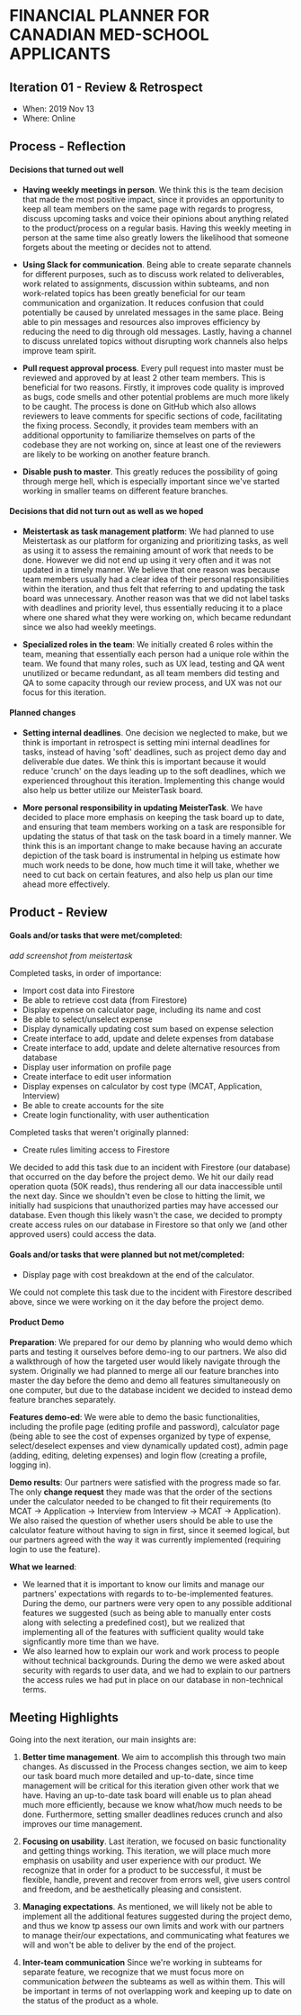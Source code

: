 # FINANCIAL PLANNER FOR CANADIAN MED-SCHOOL APPLICANTS

## Iteration 01 - Review & Retrospect

 * When: 2019 Nov 13
 * Where: Online

## Process - Reflection

#### Decisions that turned out well

 - **Having weekly meetings in person**.  We think this is the team decision that made the most positive impact, 
 since it provides an opportunity to keep all team members on the same page with regards to progress, discuss upcoming tasks
 and voice their opinions about anything related to the product/process on a regular basis. Having this weekly meeting in person at the same time also greatly lowers the likelihood that someone forgets about the meeting or decides not to attend.

 - **Using Slack for communication**. Being able to create separate channels for different purposes, such as to discuss work related
 to deliverables, work related to assignments, discussion within subteams, and non work-related topics has been greatly beneficial
 for our team communication and organization. It reduces confusion that could potentially be caused by unrelated messages in the
 same place. Being able to pin messages and resources also improves efficiency by reducing the need to dig through old messages. 
 Lastly, having a channel to discuss unrelated topics without disrupting work channels also helps improve team spirit.

 - **Pull request approval process**. Every pull request into master must be reviewed and approved by at least 2 other team
 members. This is beneficial for two reasons. Firstly, it improves code quality is improved as bugs, code smells and other potential problems are much more likely to be caught. The process is done on GitHub which also allows reviewers to leave comments for specific
 sections of code, facilitating the fixing process. Secondly, it provides team members with an additional opportunity to familiarize
 themselves on parts of the codebase they are not working on, since at least one of the reviewers are likely to be working on another
 feature branch.

  - **Disable push to master**. This greatly reduces the possibility of going through merge hell, which is especially important since
 we've started working in smaller teams on different feature branches.

#### Decisions that did not turn out as well as we hoped

 - **Meistertask as task management platform**: We had planned to use Meistertask as our platform for organizing and prioritizing tasks, as well as using it to assess the remaining amount of work that needs to be done. However we did not end up using it very
 often and it was not updated in a timely manner. We believe that one reason was because team members usually had a clear idea of
 their personal responsibilities within the iteration, and thus felt that referring to and updating the task board was unnecessary. 
 Another reason was that we did not label tasks with deadlines and priority level, thus essentially reducing it to a place where
 one shared what they were working on, which became redundant since we also had weekly meetings.

 - **Specialized roles in the team**: We initially created 6 roles within the team, meaning that essentially each person had a unique
 role within the team. We found that many roles, such as UX lead, testing and QA went unutilized or became redundant, as all team members did testing and QA to some capacity through our review process, and UX was not our focus for this iteration.

#### Planned changes

- **Setting internal deadlines**. One decision we neglected to make, but we think is important in retrospect is setting mini internal deadlines for tasks, instead of having 'soft' deadlines, such as project demo day and deliverable due dates. We think this is important because it would reduce 'crunch' on the days leading up to the soft deadlines, which we experienced throughout this iteration. Implementing this change would also help us better utilize our MeisterTask board.

- **More personal responsibility in updating MeisterTask**. We have decided to place more emphasis on keeping the task board up to date, and ensuring that team members working on a task are responsible for updating the status of that task on the task board in a 
timely manner. We think this is an important change to make because having an accurate depiction of the task board is instrumental
in helping us estimate how much work needs to be done, how much time it will take, whether we need to cut back on certain features, and also help us plan our time ahead more effectively.

## Product - Review

#### Goals and/or tasks that were met/completed:

 *add screenshot from meistertask*

 Completed tasks, in order of importance:
 - Import cost data into Firestore
 - Be able to retrieve cost data (from Firestore)
 - Display expense on calculator page, including its name and cost
 - Be able to select/unselect expense
 - Display dynamically updating cost sum based on expense selection
 - Create interface to add, update and delete expenses from database
 - Create interface to add, update and delete alternative resources from database
 - Display user information on profile page
 - Create interface to edit user information
 - Display expenses on calculator by cost type (MCAT, Application, Interview)
 - Be able to create accounts for the site
 - Create login functionality, with user authentication

 Completed tasks that weren't originally planned:
 - Create rules limiting access to Firestore

 We decided to add this task due to an incident with Firestore (our database) that occurred on the day before the project demo. 
 We hit our daily read operation quota (50K reads), thus rendering all our data inaccessible until the next day. Since we shouldn't even be close to hitting the limit, we initially had suspicions that unauthorized parties may have accessed our database. Even 
 though this likely wasn't the case, we decided to prompty create access rules on our database in Firestore so that only we (and
 other approved users) could access the data.

#### Goals and/or tasks that were planned but not met/completed:

 - Display page with cost breakdown at the end of the calculator. 
 
 We could not complete this task due to the incident with Firestore described above, since we were working on it the day
 before the project demo.

#### Product Demo
 
 **Preparation**: We prepared for our demo by planning who would demo which parts and testing it ourselves before demo-ing to our partners. We also did a walkthrough of how the targeted user would likely navigate through the system. Originally we had planned to merge all our feature branches into master the day before the demo and demo all features simultaneously on one computer, but due to the database incident we decided to instead demo feature branches separately.
 
 **Features demo-ed**: We were able to demo the basic functionalities, including the profile page (editing profile and password), calculator page (being able to see the cost of expenses organized by type of expense, select/deselect expenses and view dynamically updated cost), admin page (adding, editing, deleting expenses) and login flow (creating a profile, logging in). 
 
 **Demo results**: Our partners were satisfied with the progress made so far. The only **change request** they made was that the order of the sections under the calculator needed to be changed to fit their requirements (to MCAT -> Application -> Interview
 from Interview -> MCAT -> Application). We also raised the question of whether users should be able to use the calculator feature without having to sign in first, since it seemed logical, but our partners agreed with the way it was currently implemented (requiring login to use the feature). 
 
 **What we learned**: 
 - We learned that it is important to know our limits and manage our partners' expectations with regards to to-be-implemented features. During the demo, our partners were very open to any possible additional features we suggested (such as being able to manually enter costs along with selecting a predefined cost), but we realized that implementing all of the features with sufficient quality would take signficantly more time than we have. 
 - We also learned how to explain our work and work process to people without technical backgrounds. During the demo we were asked
 about security with regards to user data, and we had to explain to our partners the access rules we had put in place on our database
 in non-technical terms.

## Meeting Highlights

Going into the next iteration, our main insights are:

 1. **Better time management**. We aim to accomplish this through two main changes. As discussed in the Process changes section, we aim to keep our task board much more detailed and up-to-date, since time management will be critical for this iteration given other work that we have. Having an up-to-date task board will enable us to plan ahead much more efficiently, because we know what/how much needs to be done. Furthermore, setting smaller deadlines reduces crunch and also improves our time management.

 2. **Focusing on usability**. Last iteration, we focused on basic functionality and getting things working. This iteration, we
 will place much more emphasis on usability and user experience with our product. We recognize that in order for a product to be successful, it must be flexible, handle, prevent and recover from errors well, give users control and freedom, and be aesthetically
 pleasing and consistent.

 3. **Managing expectations**. As mentioned, we will likely not be able to implement all the additional features suggested during
 the project demo, and thus we know tp assess our own limits and work with our partners to manage their/our expectations, and communicating what features we will and won't be able to deliver by the end of the project. 

 4. **Inter-team communication** Since we're working in subteams for separate feature, we recognize that we must focus more on communication *between* the subteams as well as within them. This will be important in terms of not overlapping work and keeping
 up to date on the status of the product as a whole.

